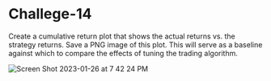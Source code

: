 # Challege-14

Create a cumulative return plot that shows the actual returns vs. the strategy returns. Save a PNG image of this plot. This will serve as a baseline against which to compare the effects of tuning the trading algorithm.

![Screen Shot 2023-01-26 at 7 42 24 PM](https://user-images.githubusercontent.com/111663557/215005143-6c7fe9ff-1807-4688-a921-a621a13cc7cc.png)
